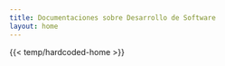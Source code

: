 ```yaml
---
title: Documentaciones sobre Desarrollo de Software
layout: home
---
```


{{< temp/hardcoded-home >}}
